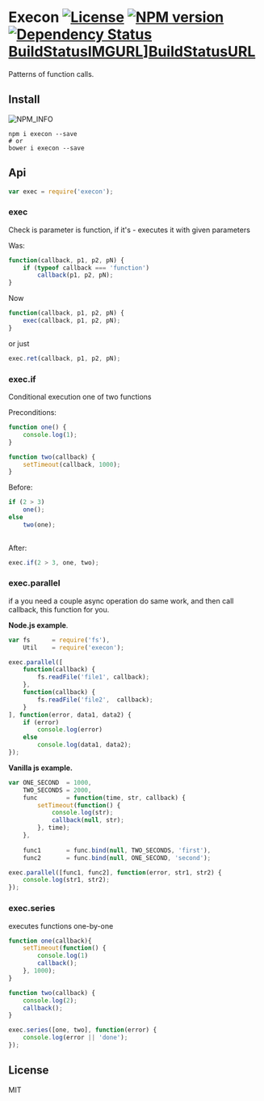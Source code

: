 # Execon [![License][LicenseIMGURL]][LicenseURL] [![NPM version][NPMIMGURL]][NPMURL] [![Dependency Status][DependencyStatusIMGURL]][DependencyStatusURL][BuildStatusIMGURL]][BuildStatusURL]

Patterns of function calls.

## Install
![NPM_INFO][NPM_INFO_IMG]
```
npm i execon --save
# or
bower i execon --save
```

## Api

```js
var exec = require('execon');
```

### exec
Check is parameter is function, if it's - executes it with given parameters

Was:

```js
function(callback, p1, p2, pN) {
    if (typeof callback === 'function')
        callback(p1, p2, pN);
}
```

Now

```js
function(callback, p1, p2, pN) {
    exec(callback, p1, p2, pN);
}
```

or just

```js
exec.ret(callback, p1, p2, pN);
```

### exec.if
Conditional execution one of two functions

Preconditions:

```js
function one() {
    console.log(1);
}

function two(callback) {
    setTimeout(callback, 1000);
}
```


Before:

```js
if (2 > 3)
    one();
else
    two(one);
    
```

After:

```js
exec.if(2 > 3, one, two);
```

### exec.parallel
if a you need a couple async operation do same work, and then call callback, this function for you.

**Node.js example**.

```js
var fs      = require('fs'),
    Util    = require('execon');

exec.parallel([
    function(callback) {
        fs.readFile('file1', callback);
    },
    function(callback) {
        fs.readFile('file2',  callback);
    }
], function(error, data1, data2) {
    if (error)
        console.log(error)
    else
        console.log(data1, data2);
});
```
**Vanilla js example.**

```js
var ONE_SECOND  = 1000,
    TWO_SECONDS = 2000,
    func        = function(time, str, callback) {
        setTimeout(function() {
            console.log(str);
            callback(null, str);
        }, time);
    },
    
    func1       = func.bind(null, TWO_SECONDS, 'first'),
    func2       = func.bind(null, ONE_SECOND, 'second');

exec.parallel([func1, func2], function(error, str1, str2) {
    console.log(str1, str2);
});
```

### exec.series
executes functions one-by-one

```js
function one(callback){
    setTimeout(function() {
        console.log(1)
        callback();
    }, 1000);
}

function two(callback) {
    console.log(2);
    callback();
}

exec.series([one, two], function(error) {
    console.log(error || 'done');
});
```

## License

MIT

[NPM_INFO_IMG]:             https://nodei.co/npm/execon.png?downloads=true&&stars&&downloadRank "npm install rendy"
[NPMIMGURL]:                https://img.shields.io/npm/v/execon.svg?style=flat
[DependencyStatusIMGURL]:   https://img.shields.io/gemnasium/coderaiser/execon.svg?style=flat
[LicenseIMGURL]:            https://img.shields.io/badge/license-MIT-317BF9.svg?style=flat
[NPMURL]:                   https://npmjs.org/package/execon "npm"
[BuildStatusURL]:           https://travis-ci.org/coderaiser/execon  "Build Status"
[DependencyStatusURL]:      https://gemnasium.com/coderaiser/execon "Dependency Status"
[LicenseURL]:               https://tldrlegal.com/license/mit-license "MIT License"
[BuildStatusIMGURL]:        https://img.shields.io/travis/coderaiser/execon/master.svg?style=flat
[BuildStatusURL]:           https://travis-ci.org/coderaiser/execon  "Build Status"

